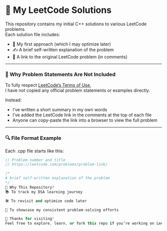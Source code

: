 # 📘 My LeetCode Solutions

This repository contains my initial C++ solutions to various LeetCode problems.  
Each solution file includes:
- 🧠 My first approach (which I may optimize later)
- ✍ A brief self-written explanation of the problem
- 🔗 A link to the original LeetCode problem (in comments)

---

### 🚫 Why Problem Statements Are Not Included

To fully respect [LeetCode’s Terms of Use](https://leetcode.com/terms/),  
I have not copied any official problem statements or examples directly.

Instead:
- I’ve written a short summary in my own words
- I’ve added the LeetCode link in the comments at the top of each file
- Anyone can copy-paste the link into a browser to view the full problem

---

### 🔍 File Format Example

Each .cpp file starts like this:

```cpp
// Problem number and title
// https://leetcode.com/problems/problem-link/

/*
A brief self-written explanation of the problem
*/
🏁 Why This Repository?
📚 To track my DSA learning journey

🛠 To revisit and optimize code later

💼 To showcase my consistent problem-solving efforts

🙌 Thanks for visiting!
Feel free to explore, learn, or fork this repo if you’re working on LeetCode too!

